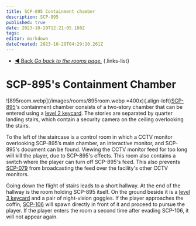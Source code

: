 ```yaml
---
title: SCP-895 Containment chamber
description: SCP-895
published: true
date: 2023-10-29T12:21:05.188Z
tags: 
editor: markdown
dateCreated: 2023-10-29T04:29:10.261Z
---
```


- [:arrow_backward: Back *Go back to the rooms page.*](/en/game/rooms#zones)
{.links-list}
# SCP-895's Containment Chamber
![895room.webp](/images/rooms/895room.webp =400x){.align-left}[SCP-895](/en/game/rooms/895)'s containment chamber consists of a two-story chamber that can be entered using a [level 2 keycard](/en/game/items/Keycards). The stories are separated by quarter landing stairs, which contain a security camera on the ceiling overlooking the stairs.

To the left of the staircase is a control room in which a CCTV monitor overlooking SCP-895’s main chamber, an interactive monitor, and SCP-895's document can be found. Viewing the CCTV monitor feed for too long will kill the player, due to SCP-895's effects. This room also contains a switch where the player can turn off SCP-895's feed. This also prevents [SCP-079](/en/game/scps/079) from broadcasting the feed over the facility's other CCTV monitors.

Going down the flight of stairs leads to a short hallway. At the end of the hallway is the room holding SCP-895 itself. On the ground beside it is a [level 3 keycard](/en/game/items/Keycards) and a pair of night-vision goggles. If the player approaches the coffin, [SCP-106](/en/game/scps/106) will spawn directly in front of it and proceed to pursue the player. If the player enters the room a second time after evading SCP-106, it will not appear again.